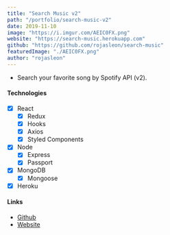 ```yaml
---
title: "Search Music v2"
path: "/portfolio/search-music-v2"
date: 2019-11-10
image: "https://i.imgur.com/AEIC0FX.png"
website: "https://search-music.herokuapp.com"
github: "https://github.com/rojasleon/search-music"
featuredImage: "./AEIC0FX.png"
author: "rojasleon"
---
```


- Search your favorite song by Spotify API (v2).

#### Technologies

- [x] React
  - [x] Redux
  - [x] Hooks
  - [x] Axios
  - [x] Styled Components
- [x] Node
  - [x] Express
  - [x] Passport
- [x] MongoDB
  - [x] Mongoose
- [x] Heroku

#### Links

- [Github](https://github.com/rojasleon/search-music "Github")
- [Website](https://search-music.herokuapp.com "Search Music")
